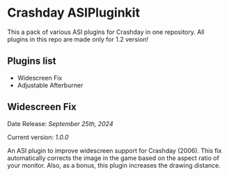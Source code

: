 # Crashday ASIPluginkit
This a pack of various ASI plugins for Crashday in one repository. All plugins in this repo are made only for 1.2 version!
## Plugins list
- Widescreen Fix
- Adjustable Afterburner
## Widescreen Fix
Date Release: _September 25th, 2024_

Current version: _1.0.0_

An ASI plugin to improve widescreen support for Crashday (2006). This fix automatically corrects the image in the game based on the aspect ratio of your monitor. Also, as a bonus, this plugin increases the drawing distance.
